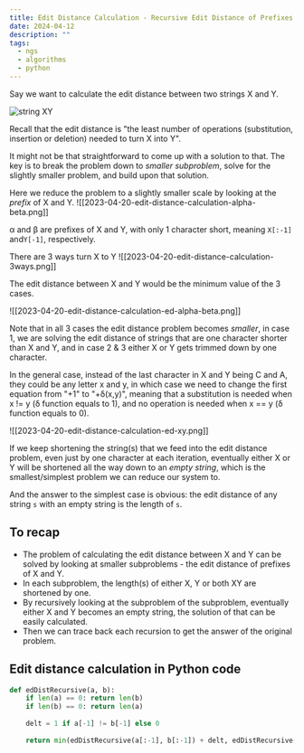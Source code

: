 ```yaml
---
title: Edit Distance Calculation - Recursive Edit Distance of Prefixes
date: 2024-04-12
description: ""
tags:
  - ngs
  - algorithms
  - python
---
```


Say we want to calculate the edit distance between two strings X and Y.

![string XY](/images/posts/2023-04-20-edit-distance-calculation-xy.png)

Recall that the edit distance is "the least number of operations (substitution, insertion or deletion) needed to turn X into Y". 

It might not be that straightforward to come up with a solution to that.
The key is to break the problem down to *smaller subproblem*, solve for the slightly smaller problem, and build upon that solution.

Here we reduce the problem to a slightly smaller scale by looking at the *prefix* of X and Y.
![[2023-04-20-edit-distance-calculation-alpha-beta.png]]

α and β are prefixes of X and Y, with only 1 character short, meaning `X[:-1]` and`Y[-1]`, respectively.

There are 3 ways turn X to Y
![[2023-04-20-edit-distance-calculation-3ways.png]]

The edit distance between X and Y would be the minimum value of the 3 cases.

![[2023-04-20-edit-distance-calculation-ed-alpha-beta.png]]

Note that in all 3 cases the edit distance problem becomes *smaller*, in case 1, we are solving the edit distance of strings that are one character shorter than X and Y, and in case 2 & 3 either X or Y gets trimmed down by one character.

In the general case, instead of the last character in X and Y being C and A, they could be any letter x and y, 
in which case we need to change the first equation from "+1" to "+δ(x,y)", meaning that a substitution is needed when x != y (δ function equals to 1), and no operation is needed when x == y (δ function equals to 0).

![[2023-04-20-edit-distance-calculation-ed-xy.png]]

If we keep shortening the string(s) that we feed into the edit distance problem, even just by one character at each iteration, eventually either X or Y will be shortened all the way down to an *empty string*, which is the smallest/simplest problem we can reduce our system to.

And the answer to the simplest case is obvious: the edit distance of any string `s` with an empty string is the length of `s`. 

To recap
----
- The problem of calculating the edit distance between X and Y can be solved by looking at smaller subproblems - the edit distance of prefixes of X and Y.
- In each subproblem, the length(s) of either X, Y or both XY are shortened by one. 
- By recursively looking at the subproblem of the subproblem, eventually either X and Y becomes an empty string, the solution of that can be easily calculated.
- Then we can trace back each recursion to get the answer of the original problem.

Edit distance calculation in Python code
----
```python
def edDistRecursive(a, b): 
	if len(a) == 0: return len(b) 
	if len(b) == 0: return len(a) 
	
	delt = 1 if a[-1] != b[-1] else 0 
	
	return min(edDistRecursive(a[:-1], b[:-1]) + delt, edDistRecursive(a[:-1], b) + 1, edDistRecursive(a, b[:-1]) + 1)
```
